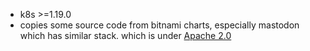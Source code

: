 - k8s >=1.19.0
- copies some source code from bitnami charts, especially mastodon which has similar stack. which is under [Apache 2.0](https://github.com/bitnami/charts/blob/main/LICENSE.md)

